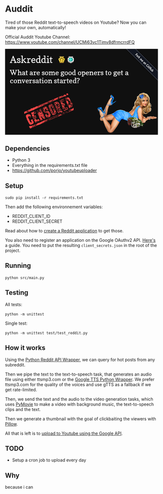 # Auddit

Tired of those Reddit text-to-speech videos on Youtube? Now you can make your own, automatically!

Official Auddit Youtube Channel: https://www.youtube.com/channel/UCMi63vc1Timv8dfrmcrrdFQ

![thumbnail](./doc/test.png)

## Dependencies

- Python 3
- Everything in the requirements.txt file
- https://github.com/porjo/youtubeuploader

## Setup

`sudo pip install -r requirements.txt`

Then add the following environnement variables:

- REDDIT_CLIENT_ID
- REDDIT_CLIENT_SECRET

Read about how to [create a Reddit application](https://ssl.reddit.com/prefs/apps/) to get those.

You also need to register an application on the Google OAuthv2 API. [Here's](https://developers.google.com/youtube/v3/guides/uploading_a_video) a guide. You need to put the resulting `client_secrets.json` in the root of the project.

## Running

`python src/main.py`

## Testing

All tests:

`python -m unittest`

Single test:

`python -m unittest test/test_reddit.py`

## How it works

Using the [Python Reddit API Wrapper](https://github.com/praw-dev/praw), we can query for hot posts from any subreddit. 

Then we pipe the text to the text-to-speech task, that generates an audio file using either ttsmp3.com or the [Google TTS Python Wrapper](https://gtts.readthedocs.io/en/latest/index.html). We prefer ttsmp3.com for the quality of the voices and use gTTS as a fallback if we get rate-limited.

Then, we send the text and the audio to the video generation tasks, which uses [PyMovie](https://zulko.github.io/moviepy/) to make a video with background music, the text-to-speech clips and the text.

Then we generate a thumbnail with the goal of clickbaiting the viewers with [Pillow](https://pillow.readthedocs.io/en/stable/).

All that is left is to [upload to Youtube using the Google API](https://github.com/porjo/youtubeuploader).

## TODO

- Setup a cron job to upload every day

## Why

because i can
